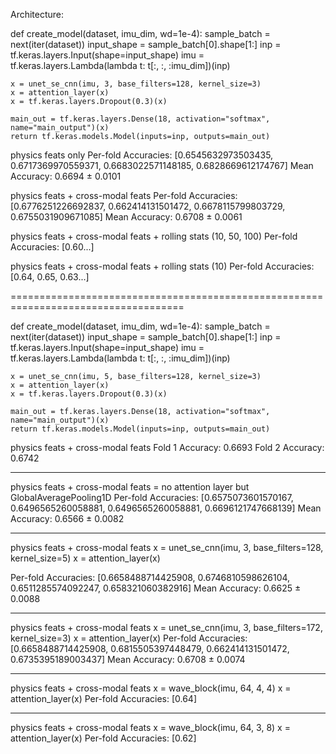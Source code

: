 Architecture:

def create_model(dataset, imu_dim, wd=1e-4):
    sample_batch = next(iter(dataset))
    input_shape = sample_batch[0].shape[1:]
    inp = tf.keras.layers.Input(shape=input_shape)
    imu = tf.keras.layers.Lambda(lambda t: t[:, :, :imu_dim])(inp)

    x = unet_se_cnn(imu, 3, base_filters=128, kernel_size=3)
    x = attention_layer(x) 
    x = tf.keras.layers.Dropout(0.3)(x) 

    main_out = tf.keras.layers.Dense(18, activation="softmax", name="main_output")(x)
    return tf.keras.models.Model(inputs=inp, outputs=main_out)


physics feats only
Per-fold Accuracies: [0.6545632973503435, 0.6717369970559371, 0.6683022571148185, 0.6828669612174767]
Mean Accuracy: 0.6694 ± 0.0101


physics feats + cross-modal feats
Per-fold Accuracies: [0.6776251226692837, 0.662414131501472, 0.6678115799803729, 0.6755031909671085]
Mean Accuracy: 0.6708 ± 0.0061

physics feats + cross-modal feats + rolling stats (10, 50, 100)
Per-fold Accuracies: [0.60...]

physics feats + cross-modal feats + rolling stats (10)
Per-fold Accuracies: [0.64, 0.65, 0.63...]

====================================================================================

def create_model(dataset, imu_dim, wd=1e-4):
    sample_batch = next(iter(dataset))
    input_shape = sample_batch[0].shape[1:]
    inp = tf.keras.layers.Input(shape=input_shape)
    imu = tf.keras.layers.Lambda(lambda t: t[:, :, :imu_dim])(inp)

    x = unet_se_cnn(imu, 5, base_filters=128, kernel_size=3)
    x = attention_layer(x) 
    x = tf.keras.layers.Dropout(0.3)(x) 

    main_out = tf.keras.layers.Dense(18, activation="softmax", name="main_output")(x)
    return tf.keras.models.Model(inputs=inp, outputs=main_out)

physics feats + cross-modal feats
Fold 1 Accuracy: 0.6693
Fold 2 Accuracy: 0.6742

----------------------------------

physics feats + cross-modal feats = no attention layer but GlobalAveragePooling1D
Per-fold Accuracies: [0.6575073601570167, 0.6496565260058881, 0.6496565260058881, 0.6696121747668139]
Mean Accuracy: 0.6566 ± 0.0082

----------------------------------

physics feats + cross-modal feats
    x = unet_se_cnn(imu, 3, base_filters=128, kernel_size=5)
    x = attention_layer(x) 

Per-fold Accuracies: [0.6658488714425908, 0.6746810598626104, 0.6511285574092247, 0.658321060382916]
Mean Accuracy: 0.6625 ± 0.0088

-----------------------------------

physics feats + cross-modal feats
    x = unet_se_cnn(imu, 3, base_filters=172, kernel_size=3)
    x = attention_layer(x) 
Per-fold Accuracies: [0.6658488714425908, 0.6815505397448479, 0.662414131501472, 0.6735395189003437]
Mean Accuracy: 0.6708 ± 0.0074

------------------------------------
physics feats + cross-modal feats
    x = wave_block(imu, 64, 4, 4)
    x = attention_layer(x)
Per-fold Accuracies: [0.64]

-------------------------------------
physics feats + cross-modal feats
    x = wave_block(imu, 64, 3, 8)
    x = attention_layer(x)
Per-fold Accuracies: [0.62]